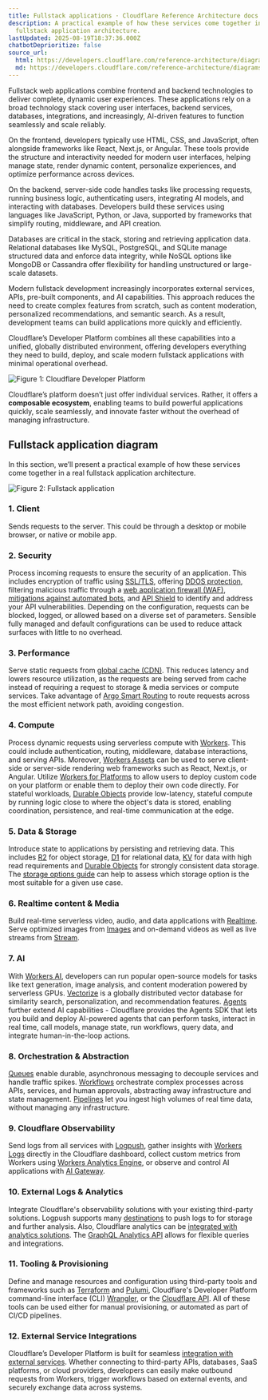 ```yaml
---
title: Fullstack applications · Cloudflare Reference Architecture docs
description: A practical example of how these services come together in a real
  fullstack application architecture.
lastUpdated: 2025-08-19T18:37:36.000Z
chatbotDeprioritize: false
source_url:
  html: https://developers.cloudflare.com/reference-architecture/diagrams/serverless/fullstack-application/
  md: https://developers.cloudflare.com/reference-architecture/diagrams/serverless/fullstack-application/index.md
---
```


Fullstack web applications combine frontend and backend technologies to deliver complete, dynamic user experiences. These applications rely on a broad technology stack covering user interfaces, backend services, databases, integrations, and increasingly, AI-driven features to function seamlessly and scale reliably.

On the frontend, developers typically use HTML, CSS, and JavaScript, often alongside frameworks like React, Next.js, or Angular. These tools provide the structure and interactivity needed for modern user interfaces, helping manage state, render dynamic content, personalize experiences, and optimize performance across devices.

On the backend, server-side code handles tasks like processing requests, running business logic, authenticating users, integrating AI models, and interacting with databases. Developers build these services using languages like JavaScript, Python, or Java, supported by frameworks that simplify routing, middleware, and API creation.

Databases are critical in the stack, storing and retrieving application data. Relational databases like MySQL, PostgreSQL, and SQLite manage structured data and enforce data integrity, while NoSQL options like MongoDB or Cassandra offer flexibility for handling unstructured or large-scale datasets.

Modern fullstack development increasingly incorporates external services, APIs, pre-built components, and AI capabilities. This approach reduces the need to create complex features from scratch, such as content moderation, personalized recommendations, and semantic search. As a result, development teams can build applications more quickly and efficiently.

Cloudflare’s Developer Platform combines all these capabilities into a unified, globally distributed environment, offering developers everything they need to build, deploy, and scale modern fullstack applications with minimal operational overhead.

![Figure 1: Cloudflare Developer Platform](https://developers.cloudflare.com/_astro/developer-platform.CORW5olF_Z2hL90R.svg)

Cloudflare’s platform doesn’t just offer individual services. Rather, it offers a **composable ecosystem**, enabling teams to build powerful applications quickly, scale seamlessly, and innovate faster without the overhead of managing infrastructure.

## Fullstack application diagram

In this section, we’ll present a practical example of how these services come together in a real fullstack application architecture.

![Figure 2: Fullstack application](https://developers.cloudflare.com/_astro/fullstack-app-base.D7KT9mRI_ZMmbOU.svg)

### 1. Client

Sends requests to the server. This could be through a desktop or mobile browser, or native or mobile app.

### 2. Security

Process incoming requests to ensure the security of an application. This includes encryption of traffic using [SSL/TLS](https://developers.cloudflare.com/ssl/), offering [DDOS protection](https://developers.cloudflare.com/ddos-protection/), filtering malicious traffic through a [web application firewall (WAF)](https://developers.cloudflare.com/waf/), [mitigations against automated bots](https://developers.cloudflare.com/bots/), and [API Shield](https://developers.cloudflare.com/api-shield/) to identify and address your API vulnerabilities. Depending on the configuration, requests can be blocked, logged, or allowed based on a diverse set of parameters. Sensible fully managed and default configurations can be used to reduce attack surfaces with little to no overhead.

### 3. Performance

Serve static requests from [global cache (CDN)](https://developers.cloudflare.com/cache/). This reduces latency and lowers resource utilization, as the requests are being served from cache instead of requiring a request to storage & media services or compute services. Take advantage of [Argo Smart Routing](https://developers.cloudflare.com/argo-smart-routing/) to route requests across the most efficient network path, avoiding congestion.

### 4. Compute

Process dynamic requests using serverless compute with [Workers](https://developers.cloudflare.com/workers/). This could include authentication, routing, middleware, database interactions, and serving APIs. Moreover, [Workers Assets](https://developers.cloudflare.com/workers/static-assets/) can be used to serve client-side or server-side rendering web frameworks such as React, Next.js, or Angular. Utilize [Workers for Platforms](https://developers.cloudflare.com/cloudflare-for-platforms/workers-for-platforms/) to allow users to deploy custom code on your platform or enable them to deploy their own code directly. For stateful workloads, [Durable Objects](https://developers.cloudflare.com/durable-objects/) provide low-latency, stateful compute by running logic close to where the object's data is stored, enabling coordination, persistence, and real-time communication at the edge.

### 5. Data & Storage

Introduce state to applications by persisting and retrieving data. This includes [R2](https://developers.cloudflare.com/r2/) for object storage, [D1](https://developers.cloudflare.com/d1/) for relational data, [KV](https://developers.cloudflare.com/kv/) for data with high read requirements and [Durable Objects](https://developers.cloudflare.com/durable-objects/) for strongly consistent data storage. The [storage options guide](https://developers.cloudflare.com/workers/platform/storage-options/) can help to assess which storage option is the most suitable for a given use case.

### 6. Realtime content & Media

Build real-time serverless video, audio, and data applications with [Realtime](https://developers.cloudflare.com/realtime/). Serve optimized images from [Images](https://developers.cloudflare.com/images/) and on-demand videos as well as live streams from [Stream](https://developers.cloudflare.com/stream/).

### 7. AI

With [Workers AI](https://developers.cloudflare.com/workers-ai/), developers can run popular open-source models for tasks like text generation, image analysis, and content moderation powered by serverless GPUs. [Vectorize](https://developers.cloudflare.com/vectorize/) is a globally distributed vector database for similarity search, personalization, and recommendation features. [Agents](https://developers.cloudflare.com/agents/) further extend AI capabilities - Cloudflare provides the Agents SDK that lets you build and deploy AI-powered agents that can perform tasks, interact in real time, call models, manage state, run workflows, query data, and integrate human-in-the-loop actions.

### 8. Orchestration & Abstraction

[Queues](https://developers.cloudflare.com/queues/) enable durable, asynchronous messaging to decouple services and handle traffic spikes. [Workflows](https://developers.cloudflare.com/workflows/) orchestrate complex processes across APIs, services, and human approvals, abstracting away infrastructure and state management. [Pipelines](https://developers.cloudflare.com/pipelines/) let you ingest high volumes of real time data, without managing any infrastructure.

### 9. Cloudflare Observability

Send logs from all services with [Logpush](https://developers.cloudflare.com/logs/logpush/), gather insights with [Workers Logs](https://developers.cloudflare.com/workers/observability/logs/) directly in the Cloudflare dashboard, collect custom metrics from Workers using [Workers Analytics Engine](https://developers.cloudflare.com/analytics/analytics-engine/), or observe and control AI applications with [AI Gateway](https://developers.cloudflare.com/ai-gateway/).

### 10. External Logs & Analytics

Integrate Cloudflare's observability solutions with your existing third-party solutions. Logpush supports many [destinations](https://developers.cloudflare.com/logs/logpush/logpush-job/enable-destinations/) to push logs to for storage and further analysis. Also, Cloudflare analytics can be [integrated with analytics solutions](https://developers.cloudflare.com/analytics/analytics-integrations/). The [GraphQL Analytics API](https://developers.cloudflare.com/analytics/graphql-api/) allows for flexible queries and integrations.

### 11. Tooling & Provisioning

Define and manage resources and configuration using third-party tools and frameworks such as [Terraform](https://developers.cloudflare.com/terraform/) and [Pulumi](https://developers.cloudflare.com/pulumi/), Cloudflare's Developer Platform command-line interface (CLI) [Wrangler](https://developers.cloudflare.com/workers/wrangler/), or the [Cloudflare API](https://developers.cloudflare.com/api/). All of these tools can be used either for manual provisioning, or automated as part of CI/CD pipelines.

### 12. External Service Integrations

Cloudflare’s Developer Platform is built for seamless [integration with external services](https://developers.cloudflare.com/workers/configuration/integrations/). Whether connecting to third-party APIs, databases, SaaS platforms, or cloud providers, developers can easily make outbound requests from Workers, trigger workflows based on external events, and securely exchange data across systems.
